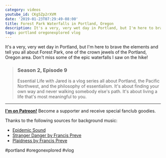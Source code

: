 ```yaml
---
category: videos
youtube_id: CKg5Zp2rXVM
date: '2019-01-23T07:29:49-08:00'
title: Forest Park Waterfalls in Portland, Oregon
description: It's a very, very wet day in Portland, but I'm here to brave the elements and tell you all about Forest Park, one of the crown jewels of the Portland, Oregon area. Don't miss some of the epic waterfalls I saw on the hike!
tags: portland oregonexplored vlog
---
```


It's a very, very wet day in Portland, but I'm here to brave the elements and tell you all about Forest Park, one of the crown jewels of the Portland, Oregon area. Don't miss some of the epic waterfalls I saw on the hike!

> ### Season 2, Episode 9
> 
> Essential Life with Jared is a vlog series all about Portland, the Pacific Northwest, and the philosophy of essentialism. It's about finding your own way and never walking somebody else's path. It's about living a life that's most meaningful to you.

----

**[I'm on Patreon!](https://patreon.com/essentiallifejared)** Become a supporter and receive special fanclub goodies.

Thanks to the following sources for background music:

* [Epidemic Sound](https://player.epidemicsound.com)
* [Stranger Danger by Francis Preve](https://youtu.be/3djDbrKaYU0)
* [Plaidness by Francis Preve](https://youtu.be/as6FGZWGUpE)

#portland #oregonexplored #vlog